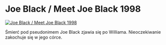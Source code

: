 Joe Black / Meet Joe Black 1998 
=============
[![Joe Black / Meet Joe Black 1998 ](http://vidos.pl/images/player.gif)](http://vidos.pl/joe-black-meet-joe-black-1998)

 Śmierć pod pseudonimem Joe Black zjawia się po Williama. Nieoczekiwanie zakochuje się w jego córce.
